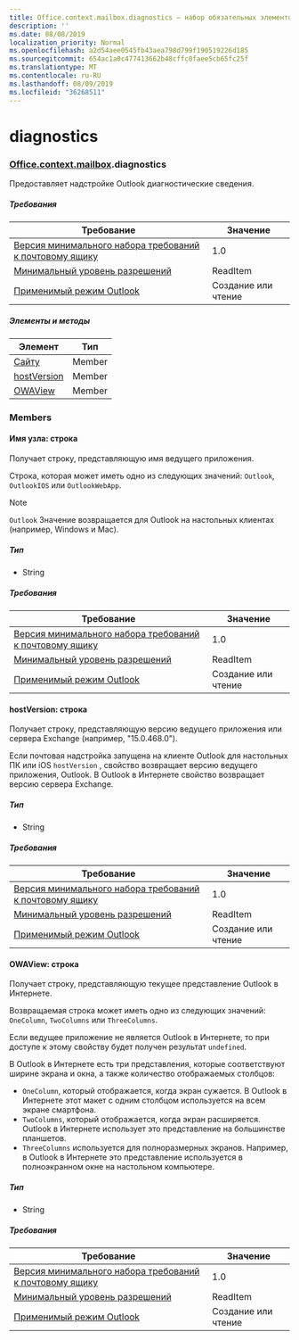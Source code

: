 ```yaml
---
title: Office.context.mailbox.diagnostics — набор обязательных элементов 1.1
description: ''
ms.date: 08/08/2019
localization_priority: Normal
ms.openlocfilehash: a2d54aee0545fb43aea798d799f190519226d185
ms.sourcegitcommit: 654ac1a0c477413662b48cffc0faee5cb65fc25f
ms.translationtype: MT
ms.contentlocale: ru-RU
ms.lasthandoff: 08/09/2019
ms.locfileid: "36268511"
---
```

# <a name="diagnostics"></a>diagnostics

### <a name="officeofficemdcontextofficecontextmdmailboxofficecontextmailboxmddiagnostics"></a>[Office](Office.md)[.context](Office.context.md)[.mailbox](Office.context.mailbox.md).diagnostics

Предоставляет надстройке Outlook диагностические сведения.

##### <a name="requirements"></a>Требования

|Требование| Значение|
|---|---|
|[Версия минимального набора требований к почтовому ящику](/office/dev/add-ins/reference/requirement-sets/outlook-api-requirement-sets)| 1.0|
|[Минимальный уровень разрешений](/outlook/add-ins/understanding-outlook-add-in-permissions)| ReadItem|
|[Применимый режим Outlook](/outlook/add-ins/#extension-points)| Создание или чтение|

##### <a name="members-and-methods"></a>Элементы и методы

| Элемент | Тип |
|--------|------|
| [Сайту](#hostname-string) | Member |
| [hostVersion](#hostversion-string) | Member |
| [OWAView](#owaview-string) | Member |

### <a name="members"></a>Members

#### <a name="hostname-string"></a>Имя узла: строка

Получает строку, представляющую имя ведущего приложения.

Строка, которая может иметь одно из следующих значений: `Outlook`, `OutlookIOS` или `OutlookWebApp`.

> [!NOTE]
> `Outlook` Значение возвращается для Outlook на настольных клиентах (например, Windows и Mac).

##### <a name="type"></a>Тип

*   String

##### <a name="requirements"></a>Требования

|Требование| Значение|
|---|---|
|[Версия минимального набора требований к почтовому ящику](/office/dev/add-ins/reference/requirement-sets/outlook-api-requirement-sets)| 1.0|
|[Минимальный уровень разрешений](/outlook/add-ins/understanding-outlook-add-in-permissions)| ReadItem|
|[Применимый режим Outlook](/outlook/add-ins/#extension-points)| Создание или чтение|

#### <a name="hostversion-string"></a>hostVersion: строка

Получает строку, представляющую версию ведущего приложения или сервера Exchange (например, "15.0.468.0").

Если почтовая надстройка запущена на клиенте Outlook для настольных ПК или iOS `hostVersion` , свойство возвращает версию ведущего приложения, Outlook. В Outlook в Интернете свойство возвращает версию сервера Exchange.

##### <a name="type"></a>Тип

*   String

##### <a name="requirements"></a>Требования

|Требование| Значение|
|---|---|
|[Версия минимального набора требований к почтовому ящику](/office/dev/add-ins/reference/requirement-sets/outlook-api-requirement-sets)| 1.0|
|[Минимальный уровень разрешений](/outlook/add-ins/understanding-outlook-add-in-permissions)| ReadItem|
|[Применимый режим Outlook](/outlook/add-ins/#extension-points)| Создание или чтение|

#### <a name="owaview-string"></a>OWAView: строка

Получает строку, представляющую текущее представление Outlook в Интернете.

Возвращаемая строка может иметь одно из следующих значений: `OneColumn`, `TwoColumns` или `ThreeColumns`.

Если ведущее приложение не является Outlook в Интернете, то при доступе к этому свойству будет получен результат `undefined`.

В Outlook в Интернете есть три представления, которые соответствуют ширине экрана и окна, а также количество отображаемых столбцов:

*   `OneColumn`, который отображается, когда экран сужается. В Outlook в Интернете этот макет с одним столбцом используется на всем экране смартфона.
*   `TwoColumns`, который отображается, когда экран расширяется. Outlook в Интернете использует это представление на большинстве планшетов.
*   `ThreeColumns` используется для полноразмерных экранов. Например, в Outlook в Интернете это представление используется в полноэкранном окне на настольном компьютере.

##### <a name="type"></a>Тип

*   String

##### <a name="requirements"></a>Требования

|Требование| Значение|
|---|---|
|[Версия минимального набора требований к почтовому ящику](/office/dev/add-ins/reference/requirement-sets/outlook-api-requirement-sets)| 1.0|
|[Минимальный уровень разрешений](/outlook/add-ins/understanding-outlook-add-in-permissions)| ReadItem|
|[Применимый режим Outlook](/outlook/add-ins/#extension-points)| Создание или чтение|
